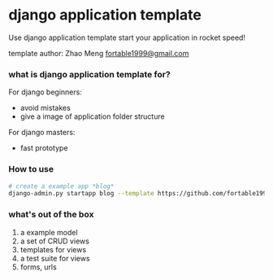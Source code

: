 # django application template
Use django application template
start your application in rocket speed!

template author: Zhao Meng fortable1999@gmail.com

### what is django application template for?
For django beginners:
- avoid mistakes
- give a image of application folder structure

For django masters:
- fast prototype


### How to use
``` bash
# create a example app *blog*
django-admin.py startapp blog --template https://github.com/fortable1999/dj-app/archive/master.zip --extension py,html
```

### what's out of the box
1. a example model
2. a set of CRUD views
3. templates for views
4. a test suite for views
5. forms, urls
